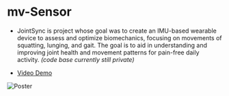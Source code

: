 # mv-Sensor

- JointSync is project whose goal was to create an IMU-based wearable device to assess and optimize biomechanics, focusing on movements of squatting, lunging, and gait. 
The goal is to aid in understanding and improving joint health and movement patterns for pain-free daily activity. 
_(code base currently still private)_

- [Video Demo](https://youtu.be/1g6UM3RFQVY)

![Poster](/JointSync-Poster.jpg "Poster")

